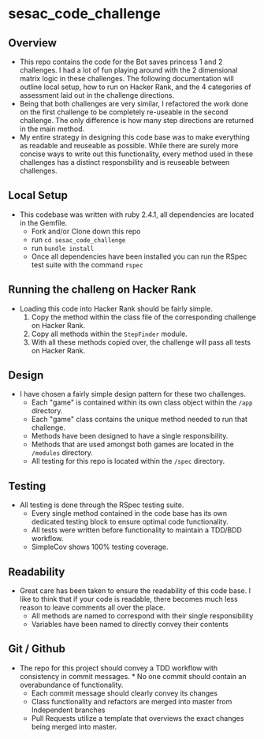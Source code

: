 # sesac_code_challenge

## Overview
* This repo contains the code for the Bot saves princess 1 and 2 challenges. I had a lot of fun playing around with the 2 dimensional matrix logic in these challenges. The following documentation will outline local setup, how to run on Hacker Rank, and the 4 categories of assessment laid out in the challenge directions.
* Being that both challenges are very similar, I refactored the work done on the first challenge to be completely re-useable in the second challenge. The only difference is how many step directions are returned in the main method.
* My entire strategy in designing this code base was to make everything as readable and reuseable as possible. While there are surely more concise ways to write out this functionality, every method used in these challenges has a distinct responsbility and is reuseable between challenges.

## Local Setup
* This codebase was written with ruby 2.4.1, all dependencies are located in the Gemfile.
	* Fork and/or Clone down this repo
	* run `cd sesac_code_challenge`
	* run `bundle install`
	* Once all dependencies have been installed you can run the RSpec test suite with the command `rspec`

## Running the challeng on Hacker Rank
* Loading this code into Hacker Rank should be fairly simple.
    1. Copy the method within the class file of the corresponding challenge on Hacker Rank.
    2. Copy all methods within the `StepFinder` module.
    3. With all these methods copied over, the challenge will pass all tests on Hacker Rank.

## Design
* I have chosen a fairly simple design pattern for these two challenges.
    * Each "game" is contained within its own class object within the `/app` directory.
    * Each "game" class contains the unique method needed to run that challenge.
    * Methods have been designed to have a single responsibility.
    * Methods that are used amongst both games are located in the `/modules` directory.
    * All testing for this repo is located within the `/spec` directory.

## Testing
* All testing is done through the RSpec testing suite.
    * Every single method contained in the code base has its own dedicated testing block to ensure optimal code functionality.
    * All tests were written before functionality to maintain a TDD/BDD workflow.
    * SimpleCov shows 100% testing coverage.

## Readability
* Great care has been taken to ensure the readability of this code base. I like to think that if your code is readable, there becomes much less reason to leave comments all over the place.
    * All methods are named to correspond with their single responsibility
    * Variables have been named to directly convey their contents

## Git / Github
* The repo for this project should convey a TDD workflow with consistency in commit messages.     * No one commit should contain an overabundance of functionality.
    * Each commit message should clearly convey its changes
    * Class functionality and refactors are merged into master from Independent branches
    * Pull Requests utilize a template that overviews the exact changes being merged into master.
